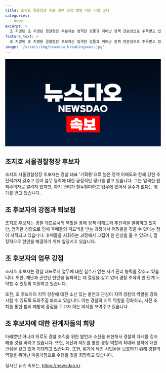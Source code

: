 ```yaml
---
title: 조지호 경찰청장 후보 내부 긴장 벌벌 떠는 사람 많다
categories:
  - News
excerpt: >
  조 지명된 조 지명된 경찰청장 후보자는 엄격한 성품과 뛰어난 정책 전문성으로 주목받고 있지만, 조직 내에서의 지도력이나 후배들에 대한 관심 부족에 대한 우려가 적지 않다. 그러나 조 신임 경찰청장 후보자에 대한 기대와 지지도 상당하며, 특히 지역 경찰 역할의 강화와 관련된 요구가 높아 보인다.
feature_text: >
  조 지명된 조 지명된 경찰청장 후보자는 엄격한 성품과 뛰어난 정책 전문성으로 주목받고 있지만, 조직 내에서의 지도력이나 후배들에 대한 관심 부족에 대한 우려가 적지 않다. 그러나 조 신임 경찰청장 후보자에 대한 기대와 지지도 상당하며, 특히 지역 경찰 역할의 강화와 관련된 요구가 높아 보인다.
image: '/assets/img/newsdao_breakingnews.jpg'
---
```


<p><img src="/assets/img/newsdao_breakingnews.jpg" alt="cryptoinkorea 속보" /></p>

<h2 data-ke-size="size26">조지호 서울경찰청장 후보자</h2>

<p data-ke-size="size16">조지호 서울경찰청장 후보자는 경찰 대표 '기획통'으로 높은 정책 이해도와 함께 강한 추진력까지 갖추고 있어 업무 능력에 대한 긍정적인 평가를 받고 있습니다. 그는 엄격한 원칙주의자로 알려져 있지만, 자기 관리가 철두철미하고 업무에 있어서 실수가 없다는 평가를 받고 있습니다.</p>

<h2 data-ke-size="size26">조 후보자의 강점과 퇴보점</h2>

<p data-ke-size="size16">조지호 후보자는 경찰 대표로서의 역할을 통해 정책 이해도와 추진력을 발휘하고 있지만, 엄격한 성향으로 인해 후배들의 피드백을 받는 과정에서 어려움을 겪을 수 있다는 점이 지적되고 있습니다. 후배들을 지휘하는 과정에서 고집이 센 인상을 줄 수 있으나, 열정적으로 현안을 해결하기 위해 앞장서고 있습니다.</p>

<h2 data-ke-size="size26">조 후보자의 업무 강점</h2>

<p data-ke-size="size16">조지호 후보자는 경찰 대표로서 업무에 대한 실수가 없는 자기 관리 능력을 갖추고 있습니다. 또한, 재난과 관련된 현안을 돌파하는 데 열정을 갖고 있어 경찰 조직이 한 단계 도약할 수 있도록 지원하고 있습니다.</p>

<p data-ke-size="size16">또한, 조 후보자의 지역 경찰에 대한 소신 있는 발언과 관심이 지역 경찰의 역할을 강화시킬 수 있도록 도와주길 바라고 있습니다. 이는 경찰의 지역 역할을 강화하고, 사전 조치를 통한 범죄 예방에 중점을 두고자 하는 의지를 보여주고 있습니다.</p>

<h2 data-ke-size="size26">조 후보자에 대한 관계자들의 희망</h2>

<p data-ke-size="size16">아래뿐만 아니라 위로도 경찰 조직을 위한 발언과 소신을 표현해서 경찰의 자세를 강조해줄 것을 바라고 있습니다. 또한, 예산과 제도를 통한 경찰 역할의 확대와 정착에 대한 관심을 갖고 있어 기대되고 있습니다. 또한, 위기에 닥친 시민들을 보호하기 위해 경찰의 역할을 뛰어난 마음가짐으로 수행할 것을 희망하고 있습니다.</p>
실시간 뉴스 속보는, <a href="https://newsdao.kr" rel="dofollow">https://newsdao.kr</a>


